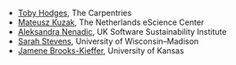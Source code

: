 - [Toby Hodges](https://github.com/tobyhodges), The Carpentries
- [Mateusz Kuzak](https://github.com/mkuzak), The Netherlands eScience Center
- [Aleksandra Nenadic](https://github.com/anenadic), UK Software Sustainability Institute
- [Sarah Stevens](https://github.com/sstevens2), University of Wisconsin–Madison
- [Jamene Brooks-Kieffer](https://github.com/jbkieffer), University of Kansas
